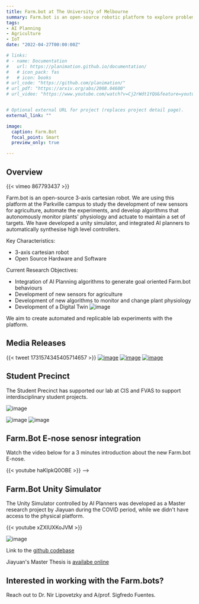 ```yaml
---
title: Farm.bot at The University of Melbourne
summary: Farm.bot is an open-source robotic platform to explore problems on AI and Automation (Planning, Vision, Learning) for small scale agricultural experiments.
tags:
- AI Planning
- Agriculture
- IoT
date: "2022-04-27T00:00:00Z"

# links:
# - name: Documentation
#   url: https://planimation.github.io/documentation/
#   # icon_pack: fas
#   # icon: books
# url_code: "https://github.com/planimation/"
# url_pdf: "https://arxiv.org/abs/2008.04600"
# url_video: "https://www.youtube.com/watch?v=Cj2rWdt1YQU&feature=youtu.be"


# Optional external URL for project (replaces project detail page).
external_link: ""

image:
  caption: Farm.Bot
  focal_point: Smart
  preview_only: true

---
```


## Overview

{{< vimeo 867793437 >}}

Farm.bot is an open-source 3-axis cartesian robot. We are using this platform at the Parkville campus to study the development of new sensors for agriculture, automate the experiments, and develop algorithms that autonomously monitor plants' physiology and actuate to maintain a set of targets. We have developed a unity simulator, and integrated AI planners to automatically synthesise high level controllers.

Key Characteristics:
 - 3-axis cartesian robot
 - Open Source Hardware and Software

<!-- ![image](./mecheng.jpg) -->

Current Research Objectives:
- Integration of AI Planning algorithms to generate goal oriented Farm.bot behaviours
- Development of new sensors for agriculture
- Development of new algorithms to monitor and change plant physiology
- Development of a Digital Twin
![image](./farmbotUnity.png)

We aim to create automated and replicable lab experiments with the platform.

## Media Releases

{{< tweet 1731574345405714657 >}}
[![image](./pursuit.png)](https://pursuit.unimelb.edu.au/articles/you-can-t-explore-the-solar-system-on-an-empty-stomach)
[![image](./theguardian.png)](https://www.theguardian.com/food/2024/jan/28/farmbots-flavour-pills-and-zero-gravity-beer-inside-the-mission-to-grow-food-in-space)
[![image](./farmbotNews.png)](https://farm.bot/blogs/news/farmbot-featured-in-the-guardian-inside-the-mission-to-grow-food-in-space)

## Student Precinct
The Student Precinct has supported our lab at CIS and FVAS to support interdisciplinary student projects. 

![image](./studprecinct.jpg)
<!-- ![image](./sp1.jpg) -->
![image](./sp2.jpg)
![image](./sp3.jpg)

## Farm.Bot E-nose senosr integration

Watch the video below for a 3 minutes introduction about the new Farm.bot E-nose.

{{< youtube haKIpkQ0OBE >}} -->

## Farm.Bot Unity Simulator

The Unity Simulator controlled by AI Planners was developed as a Master research project by Jiayuan during the COVID period, while we didn't have access to the physical platform.

{{< youtube xZXIUXKoJVM >}}

![image](./archunity.png)

Link to the [github codebase](https://github.com/The-Kharsair-Empire/ROSfarm)

Jiayuan's Master Thesis is [availabe online](/publication/jiayuan-master/)

## Interested in working with the Farm.bots?

Reach out to Dr. Nir Lipovetzky and A/prof. Sigfredo Fuentes.